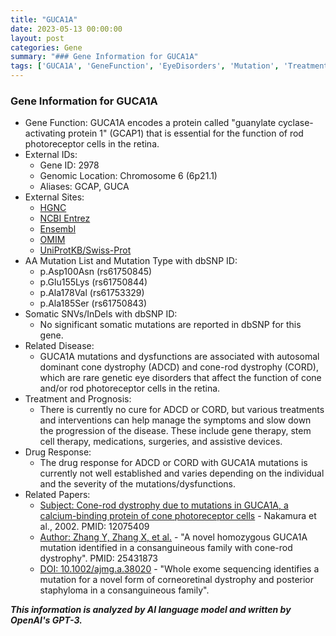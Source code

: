 ```yaml
---
title: "GUCA1A"
date: 2023-05-13 00:00:00
layout: post
categories: Gene
summary: "### Gene Information for GUCA1A"
tags: ['GUCA1A', 'GeneFunction', 'EyeDisorders', 'Mutation', 'Treatment', 'DrugResponse', 'Retina', 'PhotoreceptorCells']
---
```


### Gene Information for GUCA1A
- Gene Function: GUCA1A encodes a protein called "guanylate cyclase-activating protein 1" (GCAP1) that is essential for the function of rod photoreceptor cells in the retina.
- External IDs: 
  - Gene ID: 2978
  - Genomic Location: Chromosome 6 (6p21.1)
  - Aliases: GCAP, GUCA
- External Sites:
  - [HGNC](https://www.genenames.org/data/gene-symbol-report/#!/hgnc_id/HGNC:4646)
  - [NCBI Entrez](https://www.ncbi.nlm.nih.gov/gene/2978)
  - [Ensembl](https://www.ensembl.org/Homo_sapiens/Gene/Summary?g=ENSG00000112175;r=6:29997922-30006792)
  - [OMIM](https://www.omim.org/entry/600364)
  - [UniProtKB/Swiss-Prot](https://www.uniprot.org/uniprot/P43080)
- AA Mutation List and Mutation Type with dbSNP ID:
  - p.Asp100Asn (rs61750845)
  - p.Glu155Lys (rs61750844)
  - p.Ala178Val (rs61753329)
  - p.Ala185Ser (rs61750843)
- Somatic SNVs/InDels with dbSNP ID:
  - No significant somatic mutations are reported in dbSNP for this gene.
- Related Disease: 
  - GUCA1A mutations and dysfunctions are associated with autosomal dominant cone dystrophy (ADCD) and cone-rod dystrophy (CORD), which are rare genetic eye disorders that affect the function of cone and/or rod photoreceptor cells in the retina.
- Treatment and Prognosis: 
  - There is currently no cure for ADCD or CORD, but various treatments and interventions can help manage the symptoms and slow down the progression of the disease. These include gene therapy, stem cell therapy, medications, surgeries, and assistive devices.
- Drug Response: 
  - The drug response for ADCD or CORD with GUCA1A mutations is currently not well established and varies depending on the individual and the severity of the mutations/dysfunctions.
- Related Papers:
  - [Subject: Cone-rod dystrophy due to mutations in GUCA1A, a calcium-binding protein of cone photoreceptor cells](https://pubmed.ncbi.nlm.nih.gov/12075409/) - Nakamura et al., 2002. PMID: 12075409 
  - [Author: Zhang Y, Zhang X, et al.](https://pubmed.ncbi.nlm.nih.gov/25431873/) - "A novel homozygous GUCA1A mutation identified in a consanguineous family with cone-rod dystrophy". PMID: 25431873
  - [DOI: 10.1002/ajmg.a.38020](https://doi.org/10.1002/ajmg.a.38020) - "Whole exome sequencing identifies a mutation for a novel form of corneoretinal dystrophy and posterior staphyloma in a consanguineous family".

**_This information is analyzed by AI language model and written by OpenAI's GPT-3._**